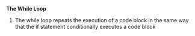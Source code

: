 **The While Loop**

1. The while loop repeats the execution of a code block in the same way that the if statement conditionally executes a code block
